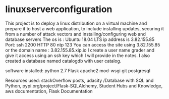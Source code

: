 # linuxserverconfiguration
This project is to deploy a linux distribution on a virtual machine and prepare it to host a web application, to include installing updates, securing it from a number of attack vectors and installing/configuring web and database servers
The os is : Ubuntu 18.04 LTS
ip address is 3.82.155.85
Port:
ssh 2200
HTTP 80
ntp 123
You can access the site using 3.82.155.85 or the domain name : 3.82.155.85.xip.io 
I create a user name grader and give it access using an ssh key which I will provide in the notes.
I also created a database named catalogdb with user catalog.

software installed:
python 2.7 
Flask
apache2
mod-wsgi 
git
postgresql

Resources used:
stackOverflow posts,
udacity /Database with SQL and Python,
pypi.org/project/Flask-SQLAlchemy,
Student Hubs and Knowledge,
aws documentation,
Flask Documentation 

